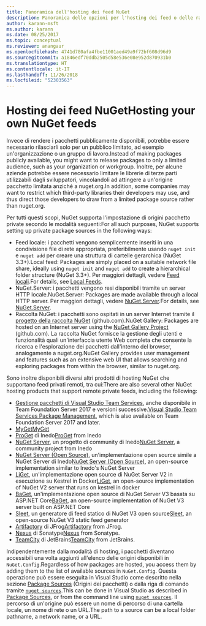 ```yaml
---
title: Panoramica dell'hosting dei feed NuGet
description: Panoramica delle opzioni per l'hosting dei feed o delle raccolte di pacchetti NuGet localmente o in remoto.
author: karann-msft
ms.author: karann
ms.date: 08/25/2017
ms.topic: conceptual
ms.reviewer: anangaur
ms.openlocfilehash: 4741d780afa4fbe11001aed49a9f72bf608d96d9
ms.sourcegitcommit: a1846edf70ddb2505d58e536e08e952d870931b0
ms.translationtype: HT
ms.contentlocale: it-IT
ms.lasthandoff: 11/26/2018
ms.locfileid: "52303563"
---
```

# <a name="hosting-your-own-nuget-feeds"></a><span data-ttu-id="b3062-103">Hosting dei feed NuGet</span><span class="sxs-lookup"><span data-stu-id="b3062-103">Hosting your own NuGet feeds</span></span>

<span data-ttu-id="b3062-104">Invece di rendere i pacchetti pubblicamente disponibili, potrebbe essere necessario rilasciarli solo per un pubblico limitato, ad esempio un'organizzazione o un gruppo di lavoro.</span><span class="sxs-lookup"><span data-stu-id="b3062-104">Instead of making packages publicly available, you might want to release packages to only a limited audience, such as your organization or workgroup.</span></span> <span data-ttu-id="b3062-105">Inoltre, per alcune aziende potrebbe essere necessario limitare le librerie di terze parti utilizzabili dagli sviluppatori, vincolandoli ad attingere a un'origine pacchetto limitata anziché a nuget.org.</span><span class="sxs-lookup"><span data-stu-id="b3062-105">In addition, some companies may want to restrict which third-party libraries their developers may use, and thus direct those developers to draw from a limited package source rather than nuget.org.</span></span>

<span data-ttu-id="b3062-106">Per tutti questi scopi, NuGet supporta l'impostazione di origini pacchetto private secondo le modalità seguenti:</span><span class="sxs-lookup"><span data-stu-id="b3062-106">For all such purposes, NuGet supports setting up private package sources in the following ways:</span></span>

- <span data-ttu-id="b3062-107">Feed locale: i pacchetti vengono semplicemente inseriti in una condivisione file di rete appropriata, preferibilmente usando `nuget init` e `nuget add` per creare una struttura di cartelle gerarchica (NuGet 3.3+).</span><span class="sxs-lookup"><span data-stu-id="b3062-107">Local feed: Packages are simply placed on a suitable network file share, ideally using `nuget init` and `nuget add` to create a hierarchical folder structure (NuGet 3.3+).</span></span> <span data-ttu-id="b3062-108">Per maggiori dettagli, vedere [Feed locali](../hosting-packages/local-feeds.md).</span><span class="sxs-lookup"><span data-stu-id="b3062-108">For details, see [Local Feeds](../hosting-packages/local-feeds.md).</span></span>
- <span data-ttu-id="b3062-109">NuGet.Server: i pacchetti vengono resi disponibili tramite un server HTTP locale.</span><span class="sxs-lookup"><span data-stu-id="b3062-109">NuGet.Server: Packages are made available through a local HTTP server.</span></span> <span data-ttu-id="b3062-110">Per maggiori dettagli, vedere [NuGet.Server](../hosting-packages/nuget-server.md).</span><span class="sxs-lookup"><span data-stu-id="b3062-110">For details, see [NuGet.Server](../hosting-packages/nuget-server.md).</span></span>
- <span data-ttu-id="b3062-111">Raccolta NuGet: i pacchetti sono ospitati in un server Internet tramite il [progetto della raccolta NuGet](https://github.com/NuGet/NuGetGallery#build-and-run-the-gallery-in-arbitrary-number-easy-steps) (github.com).</span><span class="sxs-lookup"><span data-stu-id="b3062-111">NuGet Gallery: Packages are hosted on an Internet server using the [NuGet Gallery Project](https://github.com/NuGet/NuGetGallery#build-and-run-the-gallery-in-arbitrary-number-easy-steps) (github.com).</span></span> <span data-ttu-id="b3062-112">La raccolta NuGet fornisce la gestione degli utenti e funzionalità quali un'interfaccia utente Web completa che consente la ricerca e l'esplorazione dei pacchetti dall'interno del browser, analogamente a nuget.org.</span><span class="sxs-lookup"><span data-stu-id="b3062-112">NuGet Gallery provides user management and features such as an extensive web UI that allows searching and exploring packages from within the browser, similar to nuget.org.</span></span>

<span data-ttu-id="b3062-113">Sono inoltre disponibili diversi altri prodotti di hosting NuGet che supportano feed privati remoti, tra cui:</span><span class="sxs-lookup"><span data-stu-id="b3062-113">There are also several other NuGet hosting products that support remote private feeds, including the following:</span></span>

- <span data-ttu-id="b3062-114">[Gestione pacchetti di Visual Studio Team Services](https://www.visualstudio.com/docs/package/nuget/publish), anche disponibile in Team Foundation Server 2017 e versioni successive.</span><span class="sxs-lookup"><span data-stu-id="b3062-114">[Visual Studio Team Services Package Management](https://www.visualstudio.com/docs/package/nuget/publish), which is also available on Team Foundation Server 2017 and later.</span></span>
- [<span data-ttu-id="b3062-115">MyGet</span><span class="sxs-lookup"><span data-stu-id="b3062-115">MyGet</span></span>](http://myget.org)
- <span data-ttu-id="b3062-116">[ProGet](http://inedo.com/proget) di Inedo</span><span class="sxs-lookup"><span data-stu-id="b3062-116">[ProGet](http://inedo.com/proget) from Inedo</span></span>
- <span data-ttu-id="b3062-117">[NuGet Server](http://nugetserver.net/), un progetto di community di Inedo</span><span class="sxs-lookup"><span data-stu-id="b3062-117">[NuGet Server](http://nugetserver.net/), a community project from Inedo</span></span>
- <span data-ttu-id="b3062-118">[NuGet Server (Open Source)](http://nuget-server.net), un'implementazione open source simile a NuGet Server di Inedo</span><span class="sxs-lookup"><span data-stu-id="b3062-118">[NuGet Server (Open Source)](http://nuget-server.net), an open-source implementation similar to Inedo's NuGet Server</span></span>
- <span data-ttu-id="b3062-119">[LiGet](https://github.com/ai-traders/liget), un'implementazione open source di NuGet Server V2 in esecuzione su Kestrel in Docker</span><span class="sxs-lookup"><span data-stu-id="b3062-119">[LiGet](https://github.com/ai-traders/liget), an open-source implementation of NuGet V2 server that runs on kestrel in docker</span></span>
- <span data-ttu-id="b3062-120">[BaGet](https://github.com/loic-sharma/BaGet), un'implementazione open source di NuGet Server V3 basata su ASP.NET Core</span><span class="sxs-lookup"><span data-stu-id="b3062-120">[BaGet](https://github.com/loic-sharma/BaGet), an open-source implementation of NuGet V3 server built on ASP.NET Core</span></span>
- <span data-ttu-id="b3062-121">[Sleet](https://github.com/emgarten/sleet), un generatore di feed statico di NuGet V3 open source</span><span class="sxs-lookup"><span data-stu-id="b3062-121">[Sleet](https://github.com/emgarten/sleet), an open-source NuGet V3 static feed generator</span></span>
- <span data-ttu-id="b3062-122">[Artifactory](https://www.jfrog.com/artifactory/) di JFrog</span><span class="sxs-lookup"><span data-stu-id="b3062-122">[Artifactory](https://www.jfrog.com/artifactory/) from JFrog.</span></span>
- <span data-ttu-id="b3062-123">[Nexus](http://www.sonatype.org/nexus/) di Sonatype</span><span class="sxs-lookup"><span data-stu-id="b3062-123">[Nexus](http://www.sonatype.org/nexus/) from Sonatype.</span></span>
- <span data-ttu-id="b3062-124">[TeamCity](https://www.jetbrains.com/teamcity/) di JetBrains</span><span class="sxs-lookup"><span data-stu-id="b3062-124">[TeamCity](https://www.jetbrains.com/teamcity/) from JetBrains.</span></span>

<span data-ttu-id="b3062-125">Indipendentemente dalla modalità di hosting, i pacchetti diventano accessibili una volta aggiunti all'elenco delle origini disponibili in `NuGet.Config`.</span><span class="sxs-lookup"><span data-stu-id="b3062-125">Regardless of how packages are hosted, you access them by adding them to the list of available sources in `NuGet.Config`.</span></span> <span data-ttu-id="b3062-126">Questa operazione può essere eseguita in Visual Studio come descritto nella sezione [Package Sources](../tools/package-manager-ui.md#package-sources) (Origini dei pacchetti) o dalla riga di comando tramite [`nuget sources`](../tools/cli-ref-sources.md).</span><span class="sxs-lookup"><span data-stu-id="b3062-126">This can be done in Visual Studio as described in [Package Sources](../tools/package-manager-ui.md#package-sources), or from the command line using [`nuget sources`](../tools/cli-ref-sources.md).</span></span> <span data-ttu-id="b3062-127">Il percorso di un'origine può essere un nome di percorso di una cartella locale, un nome di rete o un URL.</span><span class="sxs-lookup"><span data-stu-id="b3062-127">The path to a source can be a local folder pathname, a network name, or a URL.</span></span>
